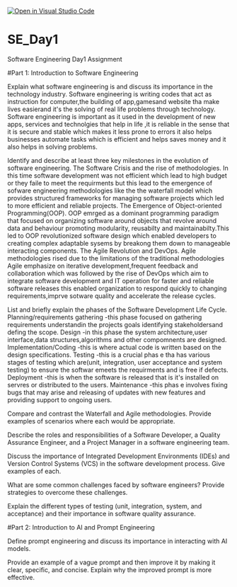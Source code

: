 [![Open in Visual Studio Code](https://classroom.github.com/assets/open-in-vscode-2e0aaae1b6195c2367325f4f02e2d04e9abb55f0b24a779b69b11b9e10269abc.svg)](https://classroom.github.com/online_ide?assignment_repo_id=18369148&assignment_repo_type=AssignmentRepo)
# SE_Day1
Software Engineering Day1 Assignment

#Part 1: Introduction to Software Engineering

Explain what software engineering is and discuss its importance in the technology industry.
Software engineering is writing codes that act as instruction for computer,the building of app,gamesand website tha make lives easierand it's the solving of real life problems through technology.
Software engineering is important as it used in the development of new apps, services and technolgies that help in life ,it is reliable in the sense that it is secure and stable which makes it less prone to errors it also helps businesses automate tasks which is efficient and helps saves money and it also helps in solving problems.

Identify and describe at least three key milestones in the evolution of software engineering.
The Software Crisis and the rise of methodologies.
In this time software development was not efficient which lead to high budget or they faile to meet the requirments but this lead  to the emergence of sofware engineering methodologies like the the waterfall model which provides structured frameworks for managing software projects which led to more efficient and reliable projects.
The Emergence of Object-oriented Programming(OOP).
OOP emrged as a dominant programming paradigm that focused on organizing software around objects that revolve around data and behaviour promoting modularity, reusabilty and maintainabilty.This led to OOP revolutionized software design which enabled developers to creating complex adaptable sysems by breakong them down to manageable interacting components.
The Agile Revolution and DevOps.
Agile methodologies rised due to the limitations of the traditional methodologies Agile emphasize on iterative development,frequent feedback and collaboration which was followed by the rise of DevOps which aim to integrate software development and IT operation for faster and reliable software releases this enabled organization to respond quickly to changing requirements,imprve sotware quality and accelerate the release cycles.

List and briefly explain the phases of the Software Development Life Cycle.
Planning/requirements gathering -this phase focused on gathering requirements understandin the projects goals identifying stakeholdersand defing the scope.
Design -in this phase the system architecture,user interface,data structures,algorithms and other compomnents are designed.
Implementation/Coding -this is where actual code is written based on the design specifications.
Testing -this is a crucial phas e tha has various stages of testing which are(unit, integration, user acceptance and system testing) to ensure the softwar emeets the requirments and is free if defects.
Deployment -this is when the software is released that is it's installed on servres or distributed to the users.
Maintenance -this phas e involves fixing bugs that may arise and releasing of updates with new features and providing support to ongoing users.

Compare and contrast the Waterfall and Agile methodologies. Provide examples of scenarios where each would be appropriate.


Describe the roles and responsibilities of a Software Developer, a Quality Assurance Engineer, and a Project Manager in a software engineering team.


Discuss the importance of Integrated Development Environments (IDEs) and Version Control Systems (VCS) in the software development process. Give examples of each.


What are some common challenges faced by software engineers? Provide strategies to overcome these challenges.


Explain the different types of testing (unit, integration, system, and acceptance) and their importance in software quality assurance.


#Part 2: Introduction to AI and Prompt Engineering


Define prompt engineering and discuss its importance in interacting with AI models.


Provide an example of a vague prompt and then improve it by making it clear, specific, and concise. Explain why the improved prompt is more effective.
